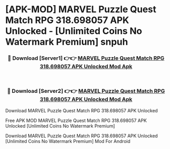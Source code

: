 # [APK-MOD] MARVEL Puzzle Quest  Match RPG 318.698057 APK Unlocked - [Unlimited Coins No Watermark Premium] snpuh



<div align="center">
<h3>🔴 Download [Server1] 👉👉 <a href="https://momento.my/?title=MARVEL_Puzzle_Quest__Match_RPG_318.698057_APK_Unlocked">MARVEL Puzzle Quest  Match RPG 318.698057 APK Unlocked Mod Apk</a></h3><br>

<h3>🔴 Download [Server2] 👉👉 <a href="https://momento.my/?title=MARVEL_Puzzle_Quest__Match_RPG_318.698057_APK_Unlocked">MARVEL Puzzle Quest  Match RPG 318.698057 APK Unlocked Mod Apk</a></h3>
</div>



Download MARVEL Puzzle Quest  Match RPG 318.698057 APK Unlocked 

Free APK MOD MARVEL Puzzle Quest  Match RPG 318.698057 APK Unlocked [Unlimited Coins No Watermark Premium]

Download MARVEL Puzzle Quest  Match RPG 318.698057 APK Unlocked [Unlimited Coins No Watermark Premium] Mod For Android
